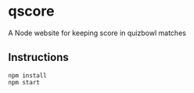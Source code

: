 qscore
======

A Node website for keeping score in quizbowl matches

## Instructions

```
npm install
npm start
```
